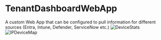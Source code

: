 # TenantDashboardWebApp
A custom Web App that can be configured to pull information for different sources (Entra, Intune, Defender, ServiceNow etc.)
![DeviceStats](https://github.com/AdrianbCojocaru/TenantDashboardWebApp/blob/master/screenshots/DeviceStats.png)
![IPDeviceMap](https://github.com/AdrianbCojocaru/TenantDashboardWebApp/blob/master/screenshots/DeviceMap.png)  